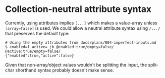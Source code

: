 # Collection-neutral attribute syntax

Currently, using attributes implies `[...]` which makes a value-array unless
`[array=false]` is used. We could allow a neutral attribute syntax using `/.../`
that preserves the default type:

```Console
# Using the empty attributes from docs/plans/004-imperfect-inputs.md
$ enabled=1 active= jb @enabled:true/empty=false/ @active:true/empty=false/
{"enabled":true,"active":false}
```

Given that non-array/object values wouldn't be splitting the input, the
split-char shorthand syntax probably doesn't make sense.
